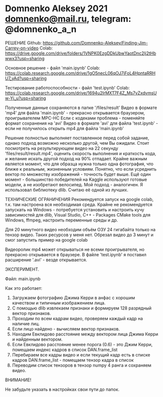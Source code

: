 # Domnenko Aleksey 2021 domnenko@mail.ru, telegram: @domnenko_a_n

РЕШЕНИЕ
Github: https://github.com/Domnenko-Aleksey/Finding-Jim-Carrey-on-video
Colab: https://drive.google.com/drive/folders/1VNPK0EzgDDkUbwYaotDnc2Ij2tHbwwx3?usp=sharing

Основное решение - файл 'main.ipynb'
Colab: https://colab.research.google.com/drive/1gO5necL06qOJ7jFoL4HpntaRRHU7_yAd?usp=sharing

Тестирование работоспособности - файл 'test.ipynb'
Colab: https://colab.research.google.com/drive/1694u2IrMXT7F4Z_Ms7vZxdvmsUw-Yj_u?usp=sharing

Полученные данные сохраняются в папке '/files/result'
Видео в формате 'mp4' для файла 'main.ipynb' - прекрасно открывается браузером, проигрывателем MPC-HC
Если с кодеками проблема - поменяйте формат сохранения на 'avi'
Видео в формате 'avi' для файла 'test.ipynb' - если не получилось открыть mp4 для файла 'main.ipynb'

Решение полностью выполняет поставленное перед собой задание, однако подход возможно несколько другой, чем Вы ожидали.
Стоит посмотреть на результирующем видео на 22 секунду 'files/result/result.mp4', оценить скорость выполнения и краткость кода, 
и желание искать другой подход на 90% отпадает.
Крайне важным является момент, что для образца нужна только одна фотография, что ближе к реальным, жизненным условиям.
Понятно, что если усреднить вектор по множеству изображений - точность будет выше.
Ещё один момент - большинство победителей на Kaggle используют готовые модели, а не изобретают велосипед.
Мой подход - аналогичен. Я использовал библиотеку dlib. Считаю её одной из лучших.


ТЕХНИЧЕСКИЕ ОГРАНИЧЕНИЯ
Рекомендуется запуск на google colab, т.к. там настроена вся необходимая среда.
Крайне не рекомендуется запускать на Windows - потребуется установить и настроить кучу зависимостей для dlib, 
Visual Studio, C++ - Packages CMake tools для Windows, ffmpeg, настроить переменные среды и др.

Для 20 минутного видео необходим объём ОЗУ 24 гигабайта только на тензор видео. 
Таких ресурсов у меня нет. Обрезал видео до 3 минут и смог запустить пример на google colab

Видеоролик mp4 может открываться не всеми проигрывателя, но прекрасно открывается в браузере.
В файле 'test.ipynb' я поставил расширение '.avi' - везде открывается.


ЭКСПЕРИМЕНТ.

Файл: main.ipynb

Как это работает:

1. Загружаем фотографию Джима Керри в анфас с хорошим качеством и типичным изображением лица.
2. С помощью dlib извлекаем признаки и формируем 128 разрядный вектор признаков.
3. Проходим по всем кадрам видео, проверяем каждый кадр на наличие лиц.
4. Если лицо найдено - вычисляем вектор признаков.
5. Находим Евклидово расстояние между вектором лица Джима Керри и найденным вектором.
6. Если Евклидово расстояние менее порога (0.6) - это Джим Керри, помещаем индекс кадров в список DAN.frame_list
7. Перебираем все кадры видео и если текущий кадр есть в списке кадров DAN.frame_list - помещаем тензор кадра в список
8. Переводим список тензоров в тензор numpy 4 ранга и сохраняем видео. 


ВНИМАНИЕ!

Не забудьте указать в настройках свои пути до папок.
